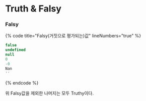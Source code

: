 # Truth & Falsy

### Falsy

{% code title="Falsy(거짓으로 평가되는)값" lineNumbers="true" %}
```javascript
false
undefined
null
0
-0
Nan
''
```
{% endcode %}

위 Falsy값을 제외한 나머지는 모두 Truthy이다.
